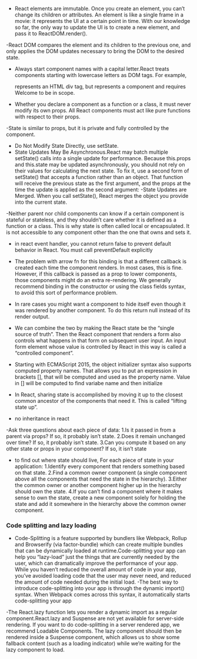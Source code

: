 - React elements are immutable. Once you create an element, you can’t change its children or attributes. An element is like a single frame in a movie: it represents the UI at a certain point in time. With our knowledge so far, the only way to update the UI is to create a new element, and pass it to ReactDOM.render().

-React DOM compares the element and its children to the previous one, and only applies the DOM updates necessary to bring the DOM to the desired state.

- Always start component names with a capital letter.React treats components starting with lowercase letters as DOM tags. For example, <div /> represents an HTML div tag, but <Welcome /> represents a component and requires Welcome to be in scope.

- Whether you declare a component as a function or a class, it must never modify its own props. All React components must act like pure functions with respect to their props.

-State is similar to props, but it is private and fully controlled by the component.

- Do Not Modify State Directly, use setState. 
- State Updates May Be Asynchronous.React may batch multiple setState() calls into a single update for performance. Because this.props and this.state may be updated asynchronously, you should not rely on their values for calculating the next state. To fix it, use a second form of setState() that accepts a function rather than an object. That function will receive the previous state as the first argument, and the props at the time the update is applied as the second argument:
-State Updates are Merged. When you call setState(), React merges the object you provide into the current state.

-Neither parent nor child components can know if a certain component is stateful or stateless, and they shouldn’t care whether it is defined as a function or a class. This is why state is often called local or encapsulated. It is not accessible to any component other than the one that owns and sets it.

- in react event handler, you cannot return false to prevent default behavior in React. You must call preventDefault explicitly

- The problem with arrow fn for this binding is that a different callback is created each time the component renders. In most cases, this is fine. However, if this callback is passed as a prop to lower components, those components might do an extra re-rendering. We generally recommend binding in the constructor or using the class fields syntax, to avoid this sort of performance problem.

- In rare cases you might want a component to hide itself even though it was rendered by another component. To do this return null instead of its render output.

- We can combine the two by making the React state be the “single source of truth”. Then the React component that renders a form also controls what happens in that form on subsequent user input. An input form element whose value is controlled by React in this way is called a “controlled component”.

- Starting with ECMAScript 2015, the object initializer syntax also supports computed property names. That allows you to put an expression in brackets [], that will be computed and used as the property name. Value in [] will be computed to find variabe name and then initialize

- In React, sharing state is accomplished by moving it up to the closest common ancestor of the components that need it. This is called “lifting state up”.

- no inheritance in react

-Ask three questions about each piece of data:
	1.Is it passed in from a parent via props? If so, it probably isn’t state.
	2.Does it remain unchanged over time? If so, it probably isn’t state.
	3.Can you compute it based on any other state or props in your component? If so, it isn’t state
    
- to find out where state should live, For each piece of state in your application:
	1.Identify every component that renders something based on that state.
	2.Find a common owner component (a single component above all the components that need the state in the 	 hierarchy).
	3.Either the common owner or another component higher up in the hierarchy should own the state.
	4.If you can’t find a component where it makes sense to own the state, create a new component solely for holding the state and add it somewhere in the hierarchy above the common owner component.
    
 ### Code splitting and lazy loading
    
- Code-Splitting is a feature supported by bundlers like Webpack, Rollup and Browserify (via factor-bundle) which can create multiple bundles that can be dynamically loaded at runtime.Code-splitting your app can help you “lazy-load” just the things that are currently needed by the user, which can dramatically improve the performance of your app. While you haven’t reduced the overall amount of code in your app, you’ve avoided loading code that the user may never need, and reduced the amount of code needed during the initial load.
-The best way to introduce code-splitting into your app is through the dynamic import() syntax. When Webpack comes across this syntax, it automatically starts code-splitting your app

-The React.lazy function lets you render a dynamic import as a regular component.React.lazy and Suspense are not yet available for server-side rendering. If you want to do code-splitting in a server rendered app, we recommend Loadable Components. The lazy component should then be rendered inside a Suspense component, which allows us to show some fallback content (such as a loading indicator) while we’re waiting for the lazy component to load.


